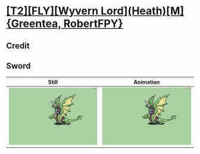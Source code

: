 # [\[T2\]\[FLY\]\[Wyvern Lord\]\(Heath\)\[M\]{Greentea, RobertFPY}](../)

## Credit


	
## Sword

| Still | Animation |
| :---: | :-------: |
| ![Sword still](./Sword_000.png) | ![Sword animation](./Sword.gif) |
